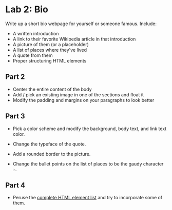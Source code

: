 # Lab 2: Bio

Write up a short bio webpage for yourself or someone famous.
Include:

* A written introduction
* A link to their favorite Wikipedia article in that introduction
* A picture of them (or a placeholder)
* A list of places where they've lived
* A quote from them
* Proper structuring HTML elements


## Part 2

* Center the entire content of the body
* Add / pick an existing image in one of the sections and float it
* Modify the padding and margins on your paragraphs to look better


## Part 3


*   Pick a color scheme and modify the background, body text, and link text color.

*   Change the typeface of the quote.

*   Add a rounded border to the picture.

*   Change the bullet points on the list of places to be the gaudy character `☞`.

## Part 4

* Peruse the [complete HTML element list](https://developer.mozilla.org/en-US/docs/Web/HTML/Element) and try to incorporate some of them.